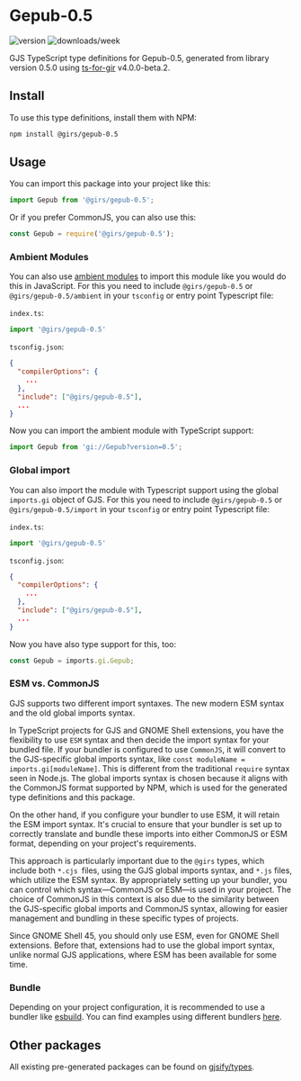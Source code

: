
# Gepub-0.5

![version](https://img.shields.io/npm/v/@girs/gepub-0.5)
![downloads/week](https://img.shields.io/npm/dw/@girs/gepub-0.5)


GJS TypeScript type definitions for Gepub-0.5, generated from library version 0.5.0 using [ts-for-gir](https://github.com/gjsify/ts-for-gir) v4.0.0-beta.2.


## Install

To use this type definitions, install them with NPM:
```bash
npm install @girs/gepub-0.5
```

## Usage

You can import this package into your project like this:
```ts
import Gepub from '@girs/gepub-0.5';
```

Or if you prefer CommonJS, you can also use this:
```ts
const Gepub = require('@girs/gepub-0.5');
```

### Ambient Modules

You can also use [ambient modules](https://github.com/gjsify/ts-for-gir/tree/main/packages/cli#ambient-modules) to import this module like you would do this in JavaScript.
For this you need to include `@girs/gepub-0.5` or `@girs/gepub-0.5/ambient` in your `tsconfig` or entry point Typescript file:

`index.ts`:
```ts
import '@girs/gepub-0.5'
```

`tsconfig.json`:
```json
{
  "compilerOptions": {
    ...
  },
  "include": ["@girs/gepub-0.5"],
  ...
}
```

Now you can import the ambient module with TypeScript support: 

```ts
import Gepub from 'gi://Gepub?version=0.5';
```

### Global import

You can also import the module with Typescript support using the global `imports.gi` object of GJS.
For this you need to include `@girs/gepub-0.5` or `@girs/gepub-0.5/import` in your `tsconfig` or entry point Typescript file:

`index.ts`:
```ts
import '@girs/gepub-0.5'
```

`tsconfig.json`:
```json
{
  "compilerOptions": {
    ...
  },
  "include": ["@girs/gepub-0.5"],
  ...
}
```

Now you have also type support for this, too:

```ts
const Gepub = imports.gi.Gepub;
```


### ESM vs. CommonJS

GJS supports two different import syntaxes. The new modern ESM syntax and the old global imports syntax.

In TypeScript projects for GJS and GNOME Shell extensions, you have the flexibility to use `ESM` syntax and then decide the import syntax for your bundled file. If your bundler is configured to use `CommonJS`, it will convert to the GJS-specific global imports syntax, like `const moduleName = imports.gi[moduleName]`. This is different from the traditional `require` syntax seen in Node.js. The global imports syntax is chosen because it aligns with the CommonJS format supported by NPM, which is used for the generated type definitions and this package.

On the other hand, if you configure your bundler to use ESM, it will retain the ESM import syntax. It's crucial to ensure that your bundler is set up to correctly translate and bundle these imports into either CommonJS or ESM format, depending on your project's requirements.

This approach is particularly important due to the `@girs` types, which include both `*.cjs `files, using the GJS global imports syntax, and `*.js` files, which utilize the ESM syntax. By appropriately setting up your bundler, you can control which syntax—CommonJS or ESM—is used in your project. The choice of CommonJS in this context is also due to the similarity between the GJS-specific global imports and CommonJS syntax, allowing for easier management and bundling in these specific types of projects.

Since GNOME Shell 45, you should only use ESM, even for GNOME Shell extensions. Before that, extensions had to use the global import syntax, unlike normal GJS applications, where ESM has been available for some time.

### Bundle

Depending on your project configuration, it is recommended to use a bundler like [esbuild](https://esbuild.github.io/). You can find examples using different bundlers [here](https://github.com/gjsify/ts-for-gir/tree/main/examples).

## Other packages

All existing pre-generated packages can be found on [gjsify/types](https://github.com/gjsify/types).

